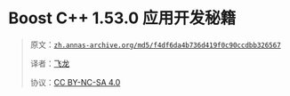 # Boost C++ 1.53.0 应用开发秘籍

> 原文：[`zh.annas-archive.org/md5/f4df6da4b736d419f0c90ccdbb326567`](https://zh.annas-archive.org/md5/f4df6da4b736d419f0c90ccdbb326567)
> 
> 译者：[飞龙](https://github.com/wizardforcel)
> 
> 协议：[CC BY-NC-SA 4.0](http://creativecommons.org/licenses/by-nc-sa/4.0/)